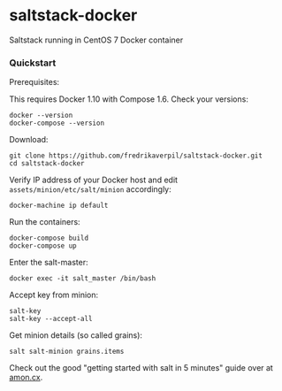 # saltstack-docker
Saltstack running in CentOS 7 Docker container

### Quickstart

Prerequisites:

This requires Docker 1.10 with Compose 1.6. Check your versions:

    docker --version
    docker-compose --version

Download:

    git clone https://github.com/fredrikaverpil/saltstack-docker.git
    cd saltstack-docker


Verify IP address of your Docker host and edit `assets/minion/etc/salt/minion` accordingly:

    docker-machine ip default


Run the containers:

    docker-compose build
    docker-compose up

Enter the salt-master:

    docker exec -it salt_master /bin/bash

Accept key from minion:

    salt-key
    salt-key --accept-all

Get minion details (so called grains):

    salt salt-minion grains.items

Check out the good "getting started with salt in 5 minutes" guide over at [amon.cx](https://www.amon.cx/blog/saltstack-review/).
